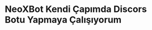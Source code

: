# NeoXBot                                                                                                                     Kendi Çapımda Discors Botu Yapmaya Çalışıyorum
